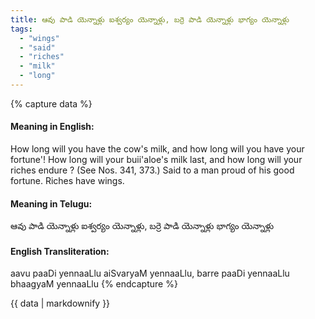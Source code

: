 ```yaml
---
title: ఆవు పాడి యెన్నాళ్లు ఐశ్వర్యం యెన్నాళ్లు, బర్రె పాడి యెన్నాళ్లు భాగ్యం యెన్నాళ్లు
tags:
  - "wings"
  - "said"
  - "riches"
  - "milk"
  - "long"
---
```


{% capture data %}
#### Meaning in English:
How long will you have the cow's milk, and how long will you have your fortune'! How long will your buii'aloe's milk last, and how long will your riches endure ?
(See Nos. 341, 373.)
Said to a man proud of his good fortune.
Riches have wings.

#### Meaning in Telugu:
ఆవు పాడి యెన్నాళ్లు ఐశ్వర్యం యెన్నాళ్లు, బర్రె పాడి యెన్నాళ్లు భాగ్యం యెన్నాళ్లు

#### English Transliteration:
aavu paaDi yennaaLlu aiSvaryaM yennaaLlu, barre paaDi yennaaLlu bhaagyaM yennaaLlu
{% endcapture %}

{{ data | markdownify }}

